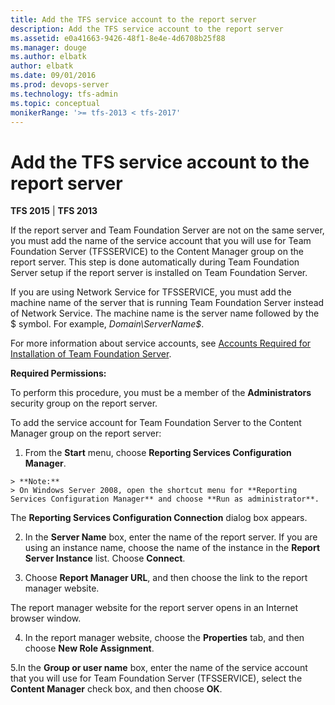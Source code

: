 ```yaml
---
title: Add the TFS service account to the report server
description: Add the TFS service account to the report server
ms.assetid: e0a41663-9426-48f1-8e4e-4d6708b25f88
ms.manager: douge
ms.author: elbatk
author: elbatk
ms.date: 09/01/2016
ms.prod: devops-server
ms.technology: tfs-admin
ms.topic: conceptual
monikerRange: '>= tfs-2013 < tfs-2017'
---
```




# Add the TFS service account to the report server

**TFS 2015** | **TFS 2013**


If the report server and Team Foundation Server are not on the same server, you must add the name of the service account that you will use for Team Foundation Server (TFSSERVICE) to the Content Manager group on the report server. This step is done automatically during Team Foundation Server setup if the report server is installed on Team Foundation Server. 

If you are using Network Service for TFSSERVICE, you must add the machine name of the server that is running Team Foundation Server instead of Network Service. The machine name is the server name followed by the $ symbol. For example, *Domain\ServerName$*.

For more information about service accounts, see [Accounts Required for Installation of Team Foundation Server](../../requirements.md#accounts).

**Required Permissions:**

To perform this procedure, you must be a member of the **Administrators** security group on the report server. 

To add the service account for Team Foundation Server to the Content Manager group on the report server:

  1. From the **Start** menu, choose **Reporting Services Configuration Manager**.

    > **Note:**
    > On Windows Server 2008, open the shortcut menu for **Reporting Services Configuration Manager** and choose **Run as administrator**.

  The **Reporting Services Configuration Connection** dialog box appears.

  2. In the **Server Name** box, enter the name of the report server. If you are using an instance name, choose the name of the instance in the **Report Server Instance** list. Choose **Connect**.

  3. Choose **Report Manager URL**, and then choose the link to the report manager website. 

  The report manager website for the report server opens in an Internet browser window.

  4. In the report manager website, choose the **Properties** tab, and then choose **New Role Assignment**.


  5.In the **Group or user name** box, enter the name of the service account that you will use for Team Foundation Server (TFSSERVICE), select the **Content Manager** check box, and then choose **OK**.

